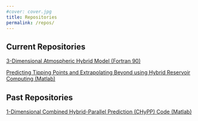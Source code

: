 ```yaml
---
#cover: cover.jpg
title: Repositories
permalink: /repos/
---
```

## Current Repositories
[3-Dimensional Atmospheric Hybrid Model (Fortran 90)](https://github.com/Arcomano1234/SPEEDY-ML)

[Predicting Tipping Points and Extrapolating Beyond using Hybrid Reservoir Computing (Matlab)](https://github.com/dhruvitppatel/reservoir-computing-dynamical-extrapolation)
## Past Repositories
[1-Dimensional Combined Hybrid-Parallel Prediction (CHyPP) Code (Matlab)](https://github.com/awikner/CHyPP)
